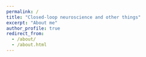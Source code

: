 ```yaml
---
permalink: /
title: "Closed-loop neuroscience and other things"
excerpt: "About me"
author_profile: true
redirect_from: 
  - /about/
  - /about.html
---
```


